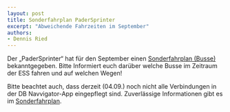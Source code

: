 ```yaml
---
layout: post
title: Sonderfahrplan PaderSprinter
excerpt: "Abweichende Fahrzeiten im September"
authors:
- Dennis Ried
---
```



Der „PaderSprinter“ hat für den September einen [Sonderfahrplan (Busse)](https://www.padersprinter.de/sonderfahrplan_september-2024/) bekanntgegeben. Bitte Informiert euch darüber welche Busse im Zeitraum der ESS fahren und auf welchen Wegen!

Bitte beachtet auch, dass derzeit (04.09.) noch nicht alle Verbindungen in der DB Navvigator-App eingepflegt sind. Zuverlässige Informationen gibt es im [Sonderfahrplan](https://www.padersprinter.de/sonderfahrplan_september-2024/).